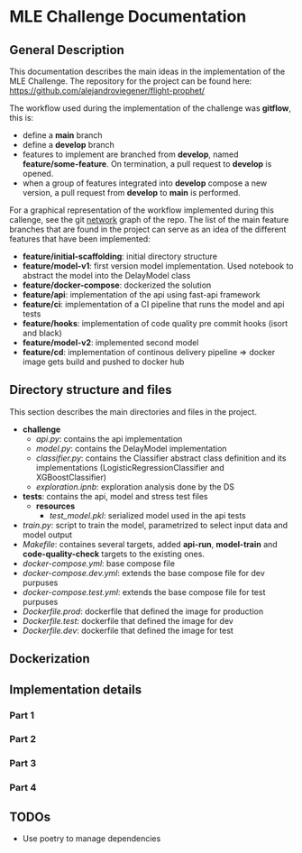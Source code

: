 
# MLE Challenge Documentation

## General Description

This documentation describes the main ideas in the implementation of the MLE Challenge. The repository for the project can be found here: https://github.com/alejandroviegener/flight-prophet/

The workflow used during the implementation of the challenge was **gitflow**, this is:
 - define a **main** branch
 - define a **develop** branch
 - features to implement are branched from **develop**, named **feature/some-feature**. On termination, a pull request to **develop** is opened. 
 - when a group of features integrated into **develop** compose a new version, a pull request from **develop** to **main** is performed.

 For a graphical representation of the workflow implemented during this callenge, see the git [network](https://github.com/alejandroviegener/flight-prophet/network) graph of the repo. The list of the main feature branches that are found in the project can serve as an idea of the different features that have been implemented:

- **feature/initial-scaffolding**:  initial directory structure 
- **feature/model-v1**: first version model implementation. Used notebook to abstract the model into the DelayModel class
- **feature/docker-compose**: dockerized the solution
- **feature/api**: implementation of the api using fast-api framework
- **feature/ci**: implementation of a CI pipeline that runs the model and api tests
- **feature/hooks**: implementation of code quality pre commit hooks (isort and black) 
- **feature/model-v2**: implemented second model
- **feature/cd**: implementation of continous delivery pipeline => docker image gets build and pushed to docker hub


## Directory structure and files

This section describes the main directories and files in the project.

- **challenge**
    - *api.py*: contains the api implementation
    - *model.py*: contains the DelayModel implementation
    - *classifier.py*: contains the Classifier abstract class definition and its implementations (LogisticRegressionClassifier and XGBoostClassifier)
    - *exploration.ipnb*: exploration analysis done by the DS
- **tests**: contains the api, model and stress test files 
    - **resources**
        - *test_model.pkl*: serialized model used in the api tests
- *train.py*: script to train the model, parametrized to select input data and model output
- *Makefile*: containes several targets, added **api-run**, **model-train** and **code-quality-check** targets to the existing ones.
- *docker-compose.yml*: base compose file
- *docker-compose.dev.yml*: extends the base compose file for dev purpuses
- *docker-compose.test.yml*: extends the base compose file for test purpuses
- *Dockerfile.prod*: dockerfile that defined the image for production
- *Dockerfile.test*: dockerfile that defined the image for dev
- *Dockerfile.dev*: dockerfile that defined the image for test

## Dockerization

## Implementation details

### Part 1

### Part 2

### Part 3

### Part 4



## TODOs
- Use poetry to manage dependencies
